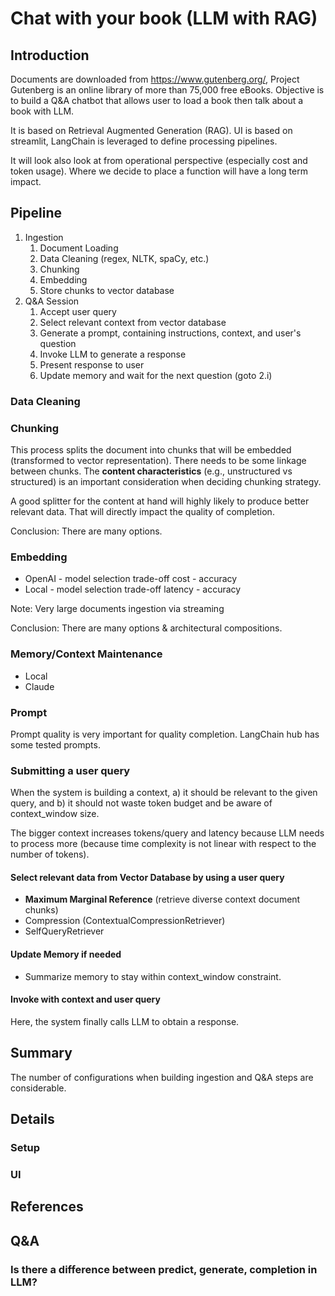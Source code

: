 # Chat with your book (LLM with RAG)

## Introduction

Documents are downloaded from https://www.gutenberg.org/, Project Gutenberg is an online library of more than 75,000 free eBooks. 
Objective is to build a Q&A chatbot that allows user to load a book then talk about a book with LLM. 

It is based on Retrieval Augmented Generation (RAG). UI is based on streamlit, 
LangChain is leveraged to define processing pipelines. 

It will look also look at from operational perspective (especially cost and token usage).
Where we decide to place a function will have a long term impact. 

## Pipeline
 1. Ingestion
     1. Document Loading 
     1. Data Cleaning (regex, NLTK, spaCy, etc.)
     1. Chunking
     1. Embedding
     1. Store chunks to vector database 
1. Q&A Session
    1. Accept user query
    1. Select relevant context from vector database
    1. Generate a prompt, containing instructions, context, and user's question
    1. Invoke LLM to generate a response
    1. Present response to user
    1. Update memory and wait for the next question (goto 2.i)

### Data Cleaning


### Chunking
This process splits the document into chunks that will be embedded (transformed to vector representation).
There needs to be some linkage between chunks.
The **content characteristics** (e.g., unstructured vs structured) is an important consideration when deciding chunking strategy. 

A good splitter for the content at hand will highly likely to produce better relevant data. That will directly impact the quality of completion. 

Conclusion: There are many options. 

### Embedding
- OpenAI - model selection trade-off cost - accuracy
- Local - model selection trade-off latency - accuracy

Note: Very large documents ingestion via streaming 

Conclusion: There are many options & architectural compositions.

### Memory/Context Maintenance
- Local 
- Claude   

### Prompt
Prompt quality is very important for quality completion. 
LangChain hub has some tested prompts. 


### Submitting a user query

When the system is building a context, 
a) it should be relevant to the given query, and 
b) it should not waste token budget and be aware of context_window size. 

The bigger context increases tokens/query and latency because LLM needs to process more 
(because time complexity is not linear with respect to the number of tokens). 

#### Select relevant data from Vector Database by using a user query
- **Maximum Marginal Reference** (retrieve diverse context document chunks)
- Compression (ContextualCompressionRetriever)
- SelfQueryRetriever

#### Update Memory if needed

- Summarize memory to stay within context_window constraint.

#### Invoke with context and user query
Here, the system finally calls LLM to obtain a response. 

## Summary
The number of configurations when building ingestion and Q&A steps are considerable.  

## Details

### Setup

### UI


## References

## Q&A

### Is there a difference between predict, generate, completion in LLM?
